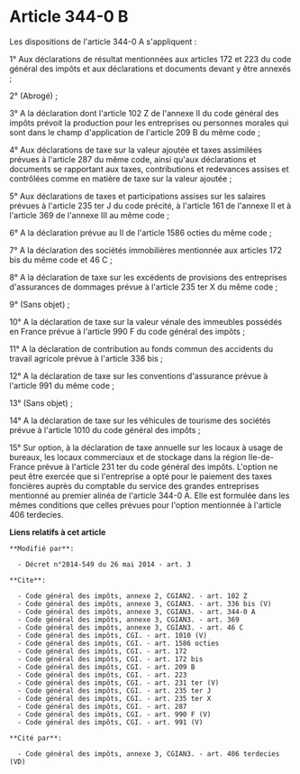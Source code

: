 # Article 344-0 B

Les dispositions de l'article 344-0 A s'appliquent : 

1° Aux déclarations de résultat mentionnées aux articles 172 et 223 du code général des impôts et aux déclarations et
documents devant y être annexés ; 

2° (Abrogé) ; 

3° A la déclaration dont l'article 102 Z de l'annexe II du code général des impôts prévoit la production pour les entreprises
ou personnes morales qui sont dans le champ d'application de l'article 209 B du même code ; 

4° Aux déclarations de taxe sur la valeur ajoutée et taxes assimilées prévues à l'article 287 du même code, ainsi qu'aux
déclarations et documents se rapportant aux taxes, contributions et redevances assises et contrôlées comme en matière de taxe
sur la valeur ajoutée ; 

5° Aux déclarations de taxes et participations assises sur les salaires prévues à l'article 235 ter J du code précité, à
l'article 161 de l'annexe II et à l'article 369 de l'annexe III au même code ; 

6° A la déclaration prévue au II de l'article 1586 octies du même code ; 

7° A la déclaration des sociétés immobilières mentionnée aux articles 172 bis du même code et 46 C ; 

8° A la déclaration de taxe sur les excédents de provisions des entreprises d'assurances de dommages prévue à l'article 235
ter X du même code ; 

9° (Sans objet) ; 

10° A la déclaration de taxe sur la valeur vénale des immeubles possédés en France prévue à l'article 990 F du code général
des impôts ; 

11° A la déclaration de contribution au fonds commun des accidents du travail agricole prévue à l'article 336 bis ; 

12° A la déclaration de taxe sur les conventions d'assurance prévue à l'article 991 du même code ; 

13° (Sans objet) ; 

14° A la déclaration de taxe sur les véhicules de tourisme des sociétés prévue à l'article 1010 du code général des impôts ; 

15° Sur option, à la déclaration de taxe annuelle sur les locaux à usage de bureaux, les locaux commerciaux et de stockage
dans la région Ile-de-France prévue à l'article 231 ter du code général des impôts. L'option ne peut être exercée que si
l'entreprise a opté pour le paiement des taxes foncières auprès du comptable du service des grandes entreprises mentionné au
premier alinéa de l'article 344-0 A. Elle est formulée dans les mêmes conditions que celles prévues pour l'option mentionnée
à l'article 406 terdecies.

**Liens relatifs à cet article**

	**Modifié par**:

	  - Décret n°2014-549 du 26 mai 2014 - art. 3

	**Cite**:

	  - Code général des impôts, annexe 2, CGIAN2. - art. 102 Z
	  - Code général des impôts, annexe 3, CGIAN3. - art. 336 bis (V)
	  - Code général des impôts, annexe 3, CGIAN3. - art. 344-0 A
	  - Code général des impôts, annexe 3, CGIAN3. - art. 369
	  - Code général des impôts, annexe 3, CGIAN3. - art. 46 C
	  - Code général des impôts, CGI. - art. 1010 (V)
	  - Code général des impôts, CGI. - art. 1586 octies
	  - Code général des impôts, CGI. - art. 172
	  - Code général des impôts, CGI. - art. 172 bis
	  - Code général des impôts, CGI. - art. 209 B
	  - Code général des impôts, CGI. - art. 223
	  - Code général des impôts, CGI. - art. 231 ter (V)
	  - Code général des impôts, CGI. - art. 235 ter J
	  - Code général des impôts, CGI. - art. 235 ter X
	  - Code général des impôts, CGI. - art. 287
	  - Code général des impôts, CGI. - art. 990 F (V)
	  - Code général des impôts, CGI. - art. 991 (V)

	**Cité par**:

	  - Code général des impôts, annexe 3, CGIAN3. - art. 406 terdecies (VD)
